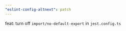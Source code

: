 ```yaml
---
"eslint-config-altnext": patch
---
```


feat: turn off `import/no-default-export` in `jest.config.ts`
